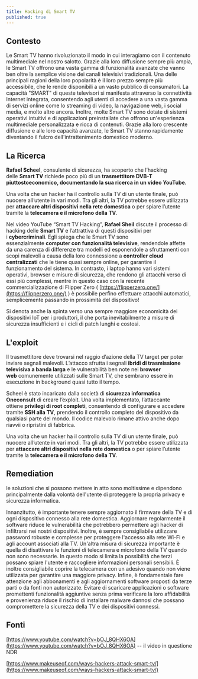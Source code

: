 ```yaml
---
title: Hacking di Smart TV
published: true
---
```


## Contesto

Le Smart TV hanno rivoluzionato il modo in cui interagiamo con il contenuto multimediale nel nostro salotto. Grazie alla loro diffusione sempre più ampia, le Smart TV offrono una vasta gamma di funzionalità avanzate che vanno ben oltre la semplice visione dei canali televisivi tradizionali. Una delle principali ragioni della loro popolarità è il loro prezzo sempre più accessibile, che le rende disponibili a un vasto pubblico di consumatori. La capacità "SMART" di queste televisori si manifesta attraverso la connettività Internet integrata, consentendo agli utenti di accedere a una vasta gamma di servizi online come lo streaming di video, la navigazione web, i social media, e molto altro ancora. Inoltre, molte Smart TV sono dotate di sistemi operativi intuitivi e di applicazioni preinstallate che offrono un'esperienza multimediale personalizzata e ricca di contenuti. Grazie alla loro crescente diffusione e alle loro capacità avanzate, le Smart TV stanno rapidamente diventando il fulcro dell'intrattenimento domestico moderno.

## La Ricerca

**Rafael Scheel**, consulente di sicurezza, ha scoperto che l’hacking delle **Smart TV** richiede poco più di un **trasmettitore DVB-T piuttostoeconomico, documentando la sua ricerca in un video YouTube.**

Una volta che un hacker ha il controllo sulla TV di un utente finale, può nuocere all’utente in vari modi. Tra gli altri, la TV potrebbe essere utilizzata per **attaccare altri dispositivi nella rete domestica** o per spiare l’utente tramite la **telecamera e il microfono della TV**. 

Nel video YouTube “Smart TV Hacking”, **Rafael Sheil** discute il processo di hacking delle **Smart TV** e l’attrattiva di questi dispositivi per i **cybercriminali**. Egli spiega che le Smart TV sono essenzialmente **computer con funzionalità televisive**, rendendole affette da una carenza di differenze tra modelli ed esponendole a sfruttamenti con scopi malevoli a causa della loro connessione a **controller cloud centralizzati** che le tiene quasi sempre online, per garantire il funzionamento del sistema. In contrasto, i laptop hanno vari sistemi operativi, browser e misure di sicurezza, che rendono gli attacchi verso di essi più complessi, mentre in questo caso con la recente commercializzazione di Flipper Zero ( [https://flipperzero.one/](https://flipperzero.one/) ) è possibile perfino effettuare attacchi automatici, semplicemente passando in prossimità del dispositivo! 

Si  denota anche la spinta verso una sempre maggiore economicità dei dispositivi IoT per i produttori, il che porta inevitabilmente a misure di sicurezza insufficienti e i cicli di patch lunghi e costosi.

## L'exploit

Il trasmettitore deve trovarsi nel raggio d’azione della TV target per poter inviare segnali malevoli. L’attacco sfrutta i segnali **ibridi di trasmissione televisiva a banda larga** e le vulnerabilità ben note nei **browser web** comunemente utilizzati sulle Smart TV, che sembrano essere in esecuzione in background quasi tutto il tempo.

Scheel è stato incaricato dalla società di **sicurezza informatica Oneconsult** di creare l’exploit. Una volta implementato, l’attaccante ottiene **privilegi di root completi**, consentendo di configurare e accedere tramite **SSH alla TV**, prendendo il controllo completo del dispositivo da qualsiasi parte del mondo. Il codice malevolo rimane attivo anche dopo riavvii o ripristini di fabbrica.

Una volta che un hacker ha il controllo sulla TV di un utente finale, può nuocere all’utente in vari modi. Tra gli altri, la TV potrebbe essere utilizzata per **attaccare altri dispositivi nella rete domestica** o per spiare l’utente tramite la **telecamera e il microfono della TV**.

## Remediation

le soluzioni che si possono mettere in atto sono moltissime e dipendono principalmente dalla volontà dell'utente di proteggere la propria privacy e sicurezza informatica.

Innanzitutto, è importante tenere sempre aggiornato il firmware della TV e di ogni dispositivo connesso alla rete domestica. Aggiornare regolarmente il software riduce le vulnerabilità che potrebbero permettere agli hacker di infiltrarsi nei nostri dispositivi. Inoltre, è sempre consigliabile utilizzare password robuste e complesse per proteggere l'accesso alla rete Wi-Fi e agli account associati alla TV.
Un'altra misura di sicurezza importante è quella di disattivare le funzioni di telecamera e microfono della TV quando non sono necessarie. In questo modo si limita la possibilità che terzi possano spiare l'utente e raccogliere informazioni personali sensibili. È inoltre consigliabile coprire la telecamera con un adesivo quando non viene utilizzata per garantire una maggiore privacy.
Infine, è fondamentale fare attenzione agli abbonamenti e agli aggiornamenti software proposti da terze parti o da fonti non autorizzate. Evitare di scaricare applicazioni o software promettenti funzionalità aggiuntive senza prima verificare la loro affidabilità e provenienza riduce il rischio di installare malware dannosi che possano compromettere la sicurezza della TV e dei dispositivi connessi.

## Fonti

[https://www.youtube.com/watch?v=bOJ_8QHX6OA](https://www.youtube.com/watch?v=bOJ_8QHX6OA)  --  il video in questione NDR

[https://www.makeuseof.com/ways-hackers-attack-smart-tv/](https://www.makeuseof.com/ways-hackers-attack-smart-tv/)
